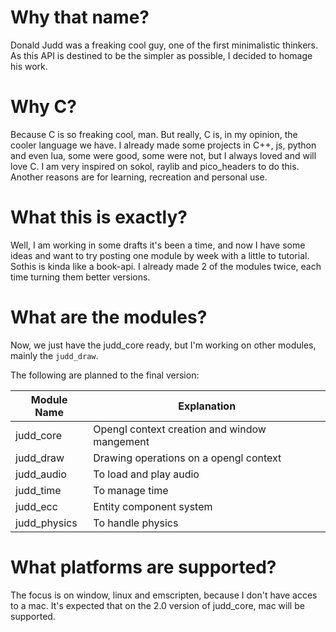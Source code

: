 # Why that name?
Donald Judd was a freaking cool guy, one of the first minimalistic thinkers. As this API is destined to be the simpler as possible, I decided to homage his work.

# Why C?
Because C is so freaking cool, man.
But really, C is, in my opinion, the cooler language we have.
I already made some projects in C++, js, python and even lua, some were good, some were not, but I always loved and will love C. I am very inspired on sokol, raylib and pico_headers to do this.
Another reasons are for learning, recreation and personal use.

# What this is exactly?
Well, I am working in some drafts it's been a time, and now I have some ideas and want to try posting one module by week with a little to tutorial. Sothis is kinda like a book-api. I already made 2 of the modules twice, each time turning them better versions.

# What are the modules?

Now, we just have the judd_core ready, but I'm working on other modules, mainly the `judd_draw`.

The following are planned to the final version:

Module Name | Explanation
-------|--------
judd_core | Opengl context creation and window mangement
judd_draw | Drawing operations on a opengl context
judd_audio | To load and play audio
judd_time | To manage time
judd_ecc | Entity component system
judd_physics | To handle physics

# What platforms are supported?

The focus is on window, linux and emscripten, because I don't have acces to a mac. It's expected that on the 2.0 version of judd_core, mac will be supported.

